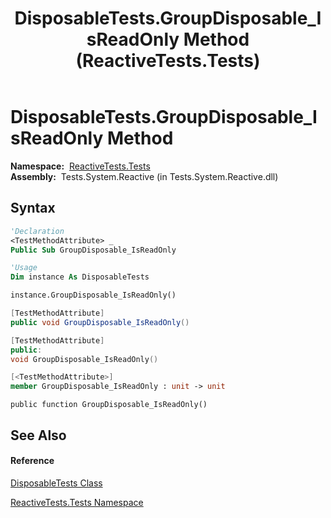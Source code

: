 ﻿---
title: DisposableTests.GroupDisposable_IsReadOnly Method  (ReactiveTests.Tests)
TOCTitle: GroupDisposable_IsReadOnly Method
ms:assetid: M:ReactiveTests.Tests.DisposableTests.GroupDisposable_IsReadOnly
ms:mtpsurl: https://msdn.microsoft.com/en-us/library/reactivetests.tests.disposabletests.groupdisposable_isreadonly(v=VS.103)
ms:contentKeyID: 36619421
ms.date: 06/28/2011
mtps_version: v=VS.103
f1_keywords:
- ReactiveTests.Tests.DisposableTests.GroupDisposable_IsReadOnly
dev_langs:
- CSharp
- JScript
- VB
- FSharp
- c++
---

# DisposableTests.GroupDisposable\_IsReadOnly Method

**Namespace:**  [ReactiveTests.Tests](hh289046\(v=vs.103\).md)  
**Assembly:**  Tests.System.Reactive (in Tests.System.Reactive.dll)

## Syntax

``` vb
'Declaration
<TestMethodAttribute> _
Public Sub GroupDisposable_IsReadOnly
```

``` vb
'Usage
Dim instance As DisposableTests

instance.GroupDisposable_IsReadOnly()
```

``` csharp
[TestMethodAttribute]
public void GroupDisposable_IsReadOnly()
```

``` c++
[TestMethodAttribute]
public:
void GroupDisposable_IsReadOnly()
```

``` fsharp
[<TestMethodAttribute>]
member GroupDisposable_IsReadOnly : unit -> unit 
```

``` jscript
public function GroupDisposable_IsReadOnly()
```

## See Also

#### Reference

[DisposableTests Class](hh315231\(v=vs.103\).md)

[ReactiveTests.Tests Namespace](hh289046\(v=vs.103\).md)

